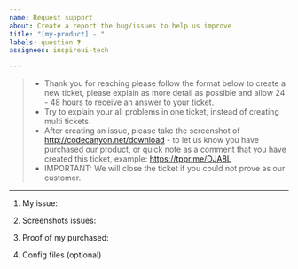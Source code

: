 ```yaml
---
name: Request support
about: Create a report the bug/issues to help us improve
title: "[my-product] - "
labels: question ❓
assignees: inspireui-tech

---
```


> - Thank you for reaching please follow the format below to create a new ticket, please explain as more detail as possible and allow 24 - 48 hours to receive an answer to your ticket.
> - Try to explain your all problems in one ticket, instead of creating multi tickets.
> - After creating an issue, please take the screenshot of http://codecanyon.net/download - to let us know you have purchased our product, or quick note as a comment that you have created this ticket, example: https://tppr.me/DJA8L
> - IMPORTANT: We will close the ticket if you could not prove as our customer.

---------

1. My issue:

2. Screenshots issues:

3. Proof of my purchased:

3. Config files (optional)
